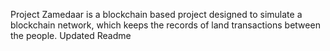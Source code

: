 Project Zamedaar is a blockchain based project designed to simulate a blockchain network, which keeps the records of land transactions between the people.
Updated Readme
